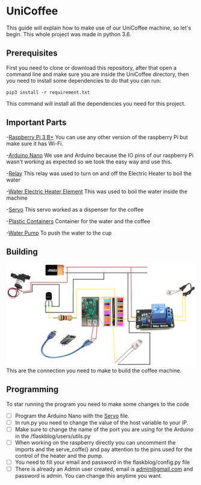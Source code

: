 # UniCoffee

This guide will explain how to make use of our UniCoffee machine, so let's begin. This whole project was made in python 3.6.

## Prerequisites

First you need to clone or download this repository, after that open a command line and make sure you are inside the UniCoffee directory, then you need to install some dependencies to do that you can run:

    pip3 install -r requirement.txt

This command will install all the dependencies you need for this project.

## Important Parts

\-[Raspberry Pi 3 B+](https://www.raspberrypi.org/products/raspberry-pi-3-model-b-plus/) You can use any other version of the raspberry Pi but make sure it has Wi-Fi.

\-[Arduino Nano](https://store.arduino.cc/usa/arduino-nano) We use and Arduino because the IO pins of our raspberry Pi wasn't working as expected so we took the easy way and use this.

\-[Relay](https://www.ebay.com/itm/1-Channel-H-L-Level-Triger-with-Optocoupler-Relay-Module-Board-for-Arduino/191932860676?_trkparms=aid%3D555018%26algo%3DPL.SIM%26ao%3D1%26asc%3D40719%26meid%3Da4eb42bb8665470095a3853ce399bf5f%26pid%3D100005%26rk%3D2%26rkt%3D12%26mehot%3Dpf%26sd%3D142048984449%26itm%3D191932860676%26pmt%3D1%26noa%3D0%26pg%3D2047675&_trksid=p2047675.c100005.m1851) This relay was used to turn on and off the Electric Heater to boil the water

\-[Water Electric Heater Element](https://www.ebay.com/itm/Water-Electric-Heater-Element-Mini-Boiler-Hot-Water-Coffee-Immersion-Travel-Use/352811672624?_trkparms=aid%3D555018%26algo%3DPL.SIM%26ao%3D1%26asc%3D40719%26meid%3Df30f51265b754c8eaf6651e7fe775d2f%26pid%3D100012%26rk%3D3%26rkt%3D12%26sd%3D174017924627%26itm%3D352811672624%26pmt%3D1%26noa%3D0%26pg%3D2047675&_trksid=p2047675.c100012.m1985) This was used to boil the water inside the machine

\-[Servo](https://www.ebay.com/itm/High-Speed-MG995-Metal-Gear-Torque-RC-Servo-For-Airplane-Helicopter-Car-Boat/392264751153?_trkparms=ispr%3D1&hash=item5b54cd1831:g:~K8AAOSwoGxclgkY&enc=AQAEAAACQBPxNw%2BVj6nta7CKEs3N0qVHfzgj4W%2FxWfXF%2FrgmPKFximuktYP7xKf0Cca74kW6lXGSQaWwPUxtP0I8XM2t1U3ixOea0ulluSvjZpWXYtAoXFveTtvn5eGdoxfc8230kCH9k0MMCiXpN0gKO8butqUW65HsXBPSTajLYutUVJYA0bHgaeK9Q18ZXvs499hQN4F7pGMMoUoiuOFctwVD4YIodN86J34g9H%2BYj2iVjZweK9RKYr72ikUupfDJ8TE3CMVUCxfnkDuRPC9V0%2BD%2BGjJoDZRW2F3DztlHwpiG15lw%2BVVLMzAPD78G3WfpHuGt1Rpxa8KOQv0THCgJM93eqiyedyvrHz2n8rOIRo5%2BGbcI%2BuE453eYyied8%2B3EQruQAXxIl507aVf5xZA9xzKk6b8QD6G8lnu7MGGdN7OIjy2K2RKs93pZRHGyMpI7Ys%2Bv57fmSCEHcthfKmB736tooVvE8qyxHjCqwkbWMp6vRCiNt3vlLmJKwF5dliUavdLfjl%2FjdoQDexQUOM%2FU7CL4gSVPQl%2FSyyn99zVtULAzEUj2JYVBOdDtV35%2BuxO9I6Ubqny15ok7fbwrpr1P9GG9OFzlbAuo%2F7cQWx7nbo%2BGJX%2F9Uff%2BDskwvI9lZsqLFep%2BpSJpAixY07aZT7fHd02MS5MhmdjBz7%2FZugZRcloNlbn61lFlFQTgjZGG7bQyWt90f5XWhWjjS3IS%2BBcmNQWLQtc1DHvQHic38%2FuRy7LtK%2FPEtA1unM7mPx%2FJtL4HxAvafQ%3D%3D&checksum=392264751153ff3a9f0c92164f6b82b6963d0ab68fd3&enc=AQAEAAACQBPxNw%2BVj6nta7CKEs3N0qVHfzgj4W%2FxWfXF%2FrgmPKFximuktYP7xKf0Cca74kW6lXGSQaWwPUxtP0I8XM2t1U3ixOea0ulluSvjZpWXYtAoXFveTtvn5eGdoxfc8230kCH9k0MMCiXpN0gKO8butqUW65HsXBPSTajLYutUVJYA0bHgaeK9Q18ZXvs499hQN4F7pGMMoUoiuOFctwVD4YIodN86J34g9H%2BYj2iVjZweK9RKYr72ikUupfDJ8TE3CMVUCxfnkDuRPC9V0%2BD%2BGjJoDZRW2F3DztlHwpiG15lw%2BVVLMzAPD78G3WfpHuGt1Rpxa8KOQv0THCgJM93eqiyedyvrHz2n8rOIRo5%2BGbcI%2BuE453eYyied8%2B3EQruQAXxIl507aVf5xZA9xzKk6b8QD6G8lnu7MGGdN7OIjy2K2RKs93pZRHGyMpI7Ys%2Bv57fmSCEHcthfKmB736tooVvE8qyxHjCqwkbWMp6vRCiNt3vlLmJKwF5dliUavdLfjl%2FjdoQDexQUOM%2FU7CL4gSVPQl%2FSyyn99zVtULAzEUj2JYVBOdDtV35%2BuxO9I6Ubqny15ok7fbwrpr1P9GG9OFzlbAuo%2F7cQWx7nbo%2BGJX%2F9Uff%2BDskwvI9lZsqLFep%2BpSJpAixY07aZT7fHd02MS5MhmdjBz7%2FZugZRcloNlbn61lFlFQTgjZGG7bQyWt90f5XWhWjjS3IS%2BBcmNQWLQtc1DHvQHic38%2FuRy7LtK%2FPEtA1unM7mPx%2FJtL4HxAvafQ%3D%3D&checksum=392264751153ff3a9f0c92164f6b82b6963d0ab68fd3) This servo worked as a dispenser for the coffee

\-[Plastic Containers](https://www.ebay.com/itm/Clear-Plastic-Tamper-Proof-Tubs-Pot-Buckets-Storage-Containers-Lid-120ml-1L/113718926885?hash=item1a7a2d1e25:m:mNJxIUSpRXdgvcXDwsYz2Lg) Container for the water and the coffee

\-[Water Pump](https://www.ebay.com/itm/12V-3m-240L-H-Ultra-Quiet-Brushless-Motor-Submersible-Pool-Water-Pump-Solar-RF/173890788739?hash=item287cb2dd83:g:3-kAAOSw99tcGv-9) To push the water to the cup

## Building

![Build](Build.jpeg) This are the connection you need to make to build the coffee machine.

## Programming

To star running the program you need to make some changes to the code

-   [ ] Program the Arduino Nano with the [Servo](Servo.ino) file.
-   [ ] In run.py you need to change the value of the host variable to your IP.
-   [ ] Make sure to change the name of the port you are using for the Arduino in the /flaskblog/users/utils.py
-   [ ] When working on the raspberry directly you can uncomment the imports and the serve_coffe() and pay attention to the pins used for the control of the heater and the pump.
-   [ ] You need to fill your email and password in the flaskblog/config.py file
-   [ ] There is already an Admin user created, email is admin@gmail.com and password is admin. You can change this anytime you want.
